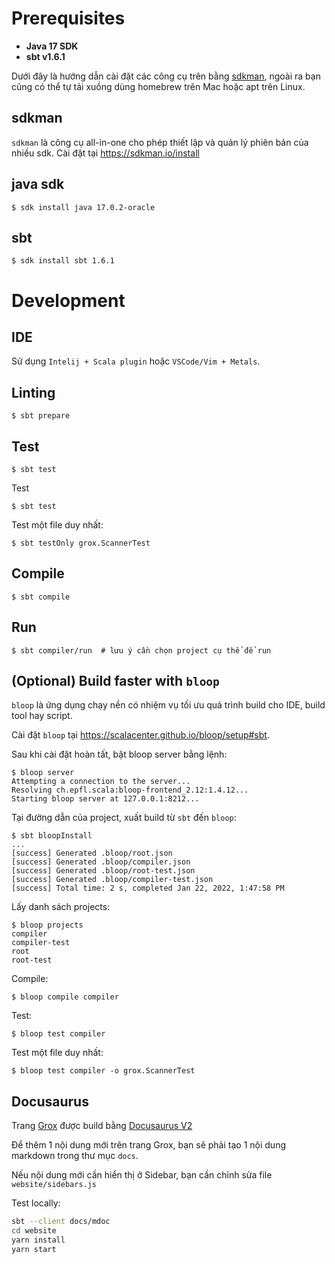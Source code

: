 # Prerequisites
* **Java 17 SDK**
* **sbt v1.6.1**


Dưới đây là hướng dẫn cài đặt các công cụ trên bằng [sdkman](https://sdkman.io), ngoài ra bạn cũng có thể tự tải xuồng dùng homebrew trên Mac hoặc apt trên Linux.

## sdkman
`sdkman` là công cụ all-in-one cho phép thiết lập và quản lý phiên bản của nhiều sdk. Cài đặt tại https://sdkman.io/install

## java sdk
```
$ sdk install java 17.0.2-oracle
```

## sbt
```
$ sdk install sbt 1.6.1
```

# Development

## IDE
Sử dụng `Intelij + Scala plugin` hoặc `VSCode/Vim + Metals`.

## Linting

```
$ sbt prepare
```

## Test

```
$ sbt test
```

Test 

```
$ sbt test
```

Test một file duy nhất:
```
$ sbt testOnly grox.ScannerTest
```

## Compile

```
$ sbt compile
```

## Run

```
$ sbt compiler/run  # lưu ý cần chọn project cụ thể để run
```


## (Optional) Build faster with `bloop`
`bloop` là ứng dụng chạy nền có nhiệm vụ tối ưu quá trình build cho IDE, build tool hay script.

Cài đặt `bloop` tại https://scalacenter.github.io/bloop/setup#sbt.

Sau khi cài đặt hoàn tất, bật bloop server bằng lệnh:
```
$ bloop server
Attempting a connection to the server...
Resolving ch.epfl.scala:bloop-frontend_2.12:1.4.12...
Starting bloop server at 127.0.0.1:8212...
```

Tại đường dẫn của project, xuất build từ `sbt` đến `bloop`:
```
$ sbt bloopInstall
...
[success] Generated .bloop/root.json
[success] Generated .bloop/compiler.json
[success] Generated .bloop/root-test.json
[success] Generated .bloop/compiler-test.json
[success] Total time: 2 s, completed Jan 22, 2022, 1:47:58 PM

```

Lấy danh sách projects:

```
$ bloop projects
compiler
compiler-test
root
root-test
```


Compile:

```
$ bloop compile compiler
```

Test:

```
$ bloop test compiler
```

Test một file duy nhất:

```
$ bloop test compiler -o grox.ScannerTest
```

## Docusaurus

Trang [Grox](https://grokking-vietnam.github.io/grox/) được build bằng [Docusaurus V2](https://docusaurus.io/)

Để thêm 1 nội dung mới trên trang Grox, bạn sẽ phải tạo 1 nội dung markdown trong thư mục `docs`.

Nếu nội dung mới cần hiển thị ở Sidebar, bạn cần chỉnh sửa file `website/sidebars.js`

Test locally:

```bash
sbt --client docs/mdoc
cd website
yarn install
yarn start
```